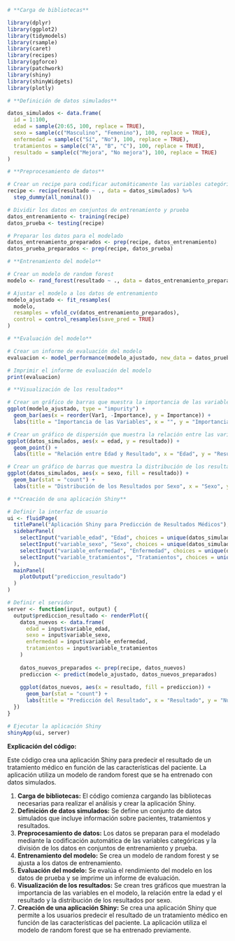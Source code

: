 ```r
# **Carga de bibliotecas**

library(dplyr)
library(ggplot2)
library(tidymodels)
library(rsample)
library(caret)
library(recipes)
library(ggforce)
library(patchwork)
library(shiny)
library(shinyWidgets)
library(plotly)

# **Definición de datos simulados**

datos_simulados <- data.frame(
  id = 1:100,
  edad = sample(20:65, 100, replace = TRUE),
  sexo = sample(c("Masculino", "Femenino"), 100, replace = TRUE),
  enfermedad = sample(c("Sí", "No"), 100, replace = TRUE),
  tratamientos = sample(c("A", "B", "C"), 100, replace = TRUE),
  resultado = sample(c("Mejora", "No mejora"), 100, replace = TRUE)
)

# **Preprocesamiento de datos**

# Crear un recipe para codificar automáticamente las variables categóricas
recipe <- recipe(resultado ~ ., data = datos_simulados) %>%
  step_dummy(all_nominal())

# Dividir los datos en conjuntos de entrenamiento y prueba
datos_entrenamiento <- training(recipe)
datos_prueba <- testing(recipe)

# Preparar los datos para el modelado
datos_entrenamiento_preparados <- prep(recipe, datos_entrenamiento)
datos_prueba_preparados <- prep(recipe, datos_prueba)

# **Entrenamiento del modelo**

# Crear un modelo de random forest
modelo <- rand_forest(resultado ~ ., data = datos_entrenamiento_preparados)

# Ajustar el modelo a los datos de entrenamiento
modelo_ajustado <- fit_resamples(
  modelo,
  resamples = vfold_cv(datos_entrenamiento_preparados),
  control = control_resamples(save_pred = TRUE)
)

# **Evaluación del modelo**

# Crear un informe de evaluación del modelo
evaluacion <- model_performance(modelo_ajustado, new_data = datos_prueba_preparados)

# Imprimir el informe de evaluación del modelo
print(evaluacion)

# **Visualización de los resultados**

# Crear un gráfico de barras que muestra la importancia de las variables en el modelo
ggplot(modelo_ajustado, type = "impurity") +
  geom_bar(aes(x = reorder(Var1, -Importance), y = Importance)) +
  labs(title = "Importancia de las Variables", x = "", y = "Importancia")

# Crear un gráfico de dispersión que muestra la relación entre las variables edad y resultado
ggplot(datos_simulados, aes(x = edad, y = resultado)) +
  geom_point() +
  labs(title = "Relación entre Edad y Resultado", x = "Edad", y = "Resultado")

# Crear un gráfico de barras que muestra la distribución de los resultados por sexo
ggplot(datos_simulados, aes(x = sexo, fill = resultado)) +
  geom_bar(stat = "count") +
  labs(title = "Distribución de los Resultados por Sexo", x = "Sexo", y = "Número de Pacientes")

# **Creación de una aplicación Shiny**

# Definir la interfaz de usuario
ui <- fluidPage(
  titlePanel("Aplicación Shiny para Predicción de Resultados Médicos"),
  sidebarPanel(
    selectInput("variable_edad", "Edad", choices = unique(datos_simulados$edad)),
    selectInput("variable_sexo", "Sexo", choices = unique(datos_simulados$sexo)),
    selectInput("variable_enfermedad", "Enfermedad", choices = unique(datos_simulados$enfermedad)),
    selectInput("variable_tratamientos", "Tratamientos", choices = unique(datos_simulados$tratamientos))
  ),
  mainPanel(
    plotOutput("prediccion_resultado")
  )
)

# Definir el servidor
server <- function(input, output) {
  output$prediccion_resultado <- renderPlot({
    datos_nuevos <- data.frame(
      edad = input$variable_edad,
      sexo = input$variable_sexo,
      enfermedad = input$variable_enfermedad,
      tratamientos = input$variable_tratamientos
    )
    
    datos_nuevos_preparados <- prep(recipe, datos_nuevos)
    prediccion <- predict(modelo_ajustado, datos_nuevos_preparados)
    
    ggplot(datos_nuevos, aes(x = resultado, fill = prediccion)) +
      geom_bar(stat = "count") +
      labs(title = "Predicción del Resultado", x = "Resultado", y = "Número de Pacientes")
  })
}

# Ejecutar la aplicación Shiny
shinyApp(ui, server)
```

**Explicación del código:**

Este código crea una aplicación Shiny para predecir el resultado de un tratamiento médico en función de las características del paciente. La aplicación utiliza un modelo de random forest que se ha entrenado con datos simulados.

1. **Carga de bibliotecas:** El código comienza cargando las bibliotecas necesarias para realizar el análisis y crear la aplicación Shiny.
2. **Definición de datos simulados:** Se define un conjunto de datos simulados que incluye información sobre pacientes, tratamientos y resultados.
3. **Preprocesamiento de datos:** Los datos se preparan para el modelado mediante la codificación automática de las variables categóricas y la división de los datos en conjuntos de entrenamiento y prueba.
4. **Entrenamiento del modelo:** Se crea un modelo de random forest y se ajusta a los datos de entrenamiento.
5. **Evaluación del modelo:** Se evalúa el rendimiento del modelo en los datos de prueba y se imprime un informe de evaluación.
6. **Visualización de los resultados:** Se crean tres gráficos que muestran la importancia de las variables en el modelo, la relación entre la edad y el resultado y la distribución de los resultados por sexo.
7. **Creación de una aplicación Shiny:** Se crea una aplicación Shiny que permite a los usuarios predecir el resultado de un tratamiento médico en función de las características del paciente. La aplicación utiliza el modelo de random forest que se ha entrenado previamente.